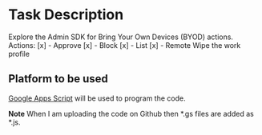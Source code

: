 # Task Description
Explore the Admin SDK for Bring Your Own Devices (BYOD) actions. 
Actions:
[x] - Approve 
[x] - Block
[x] - List 
[x] - Remote Wipe the work profile

## Platform to be used
[Google Apps Script](https://developers.google.com/apps-script) will be used to program the code. 

**Note** When I am uploading the code on Github then *.gs files are added as *.js. 
